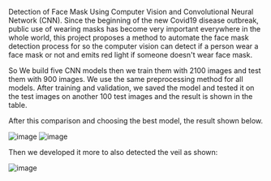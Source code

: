 Detection of Face Mask Using Computer Vision and Convolutional Neural Network (CNN).
Since the beginning of the new Covid19 disease outbreak, public use of wearing masks has 
become very important everywhere in the whole world, this project proposes a method to
automate the face mask detection process for so the computer vision can detect if a person 
wear a face mask or not and emits red light if someone doesn't wear face mask.

So We build five CNN models then we train them with 2100 images and test them with 900 images. We use the same preprocessing method for all models. After training and validation, we saved the model and tested it on the test images on another 100 test images and the result is shown in the table.

After this comparison and choosing the best model, the result shown below. 

![image](https://user-images.githubusercontent.com/84765301/220972028-5c4fcfbe-0f73-459d-91d6-dea30f47d8e2.png)
![image](https://user-images.githubusercontent.com/84765301/220972062-da3d254d-88f5-45af-a213-cc2f34d0d84f.png)

Then we developed it more to also detected the veil as shown:

![image](https://user-images.githubusercontent.com/84765301/221044366-7438109c-df31-419d-b71a-0fe4885fb198.png)
